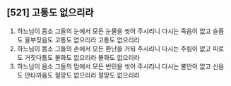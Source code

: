 ## [521] 고통도 없으리라

1) 하느님이 몸소 그들의 눈에서 모든 눈물을 씻어 주시리니 다시는 죽음이 없고 슬픔도 울부짖음도 고통도 없으리라 고통도 없으리라  
2) 하느님이 몸소 그들의 손에서 모든 환난을 거둬 주시리니 다시는 주림이 없고 피로도 거짓다툼도 불화도 없으리라 불화도 없으리라  
3) 하느님이 몸소 그들의 맘에서 모든 번민을 씻어 주시리니 다시는 불안이 없고 신음도 안타까움도 절망도 없으리라 절망도 없으리라
